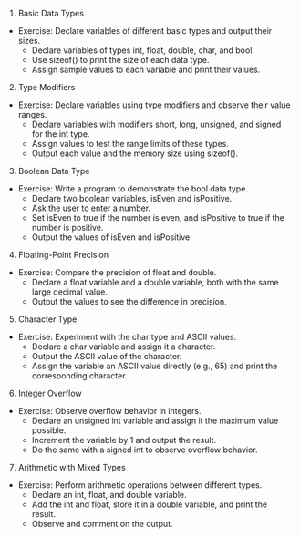 1. Basic Data Types
- Exercise: Declare variables of different basic types and output their sizes.
    * Declare variables of types int, float, double, char, and bool.
    * Use sizeof() to print the size of each data type.
    * Assign sample values to each variable and print their values.
2. Type Modifiers
- Exercise: Declare variables using type modifiers and observe their value ranges.
    * Declare variables with modifiers short, long, unsigned, and signed for the int type.
    * Assign values to test the range limits of these types.
    * Output each value and the memory size using sizeof().
3. Boolean Data Type
- Exercise: Write a program to demonstrate the bool data type.
    * Declare two boolean variables, isEven and isPositive.
    * Ask the user to enter a number.
    * Set isEven to true if the number is even, and isPositive to true if the number is positive.
    * Output the values of isEven and isPositive.
4. Floating-Point Precision
- Exercise: Compare the precision of float and double.
    * Declare a float variable and a double variable, both with the same large decimal value.
    * Output the values to see the difference in precision.
5. Character Type
- Exercise: Experiment with the char type and ASCII values.
    * Declare a char variable and assign it a character.
    * Output the ASCII value of the character.
    * Assign the variable an ASCII value directly (e.g., 65) and print the corresponding character.
6. Integer Overflow
- Exercise: Observe overflow behavior in integers.
    * Declare an unsigned int variable and assign it the maximum value possible.
    * Increment the variable by 1 and output the result.
    * Do the same with a signed int to observe overflow behavior.
7. Arithmetic with Mixed Types
- Exercise: Perform arithmetic operations between different types.
    * Declare an int, float, and double variable.
    * Add the int and float, store it in a double variable, and print the result.
    * Observe and comment on the output.
